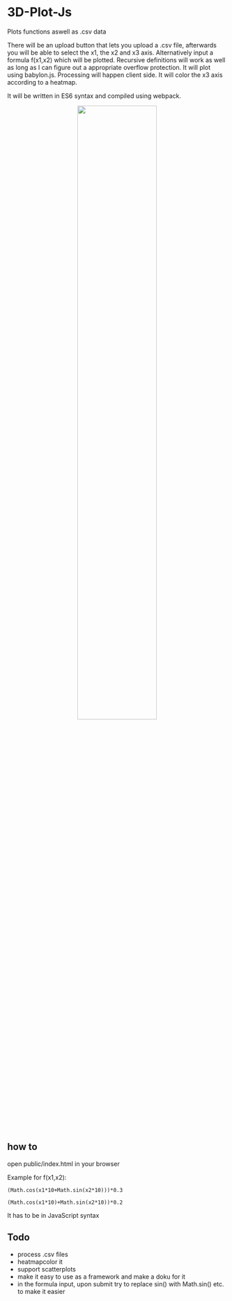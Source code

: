 # 3D-Plot-Js

Plots functions aswell as .csv data

There will be an upload button that lets you upload a .csv file, afterwards you will be able to select the x1, the x2 and x3 axis. Alternatively input a formula f(x1,x2) which will be plotted. Recursive definitions will work as well as long as I can figure out a appropriate overflow protection. It will plot using babylon.js. Processing will happen client side. It will color the x3 axis according to a heatmap.

It will be written in ES6 syntax and compiled using webpack.

<p align="center">
  <img width="60%" src="https://raw.githubusercontent.com/sezanzeb/3D-Plot-Js/master/screenshot.png"/>
</p>

## how to

open public/index.html in your browser

Example for f(x1,x2):

    (Math.cos(x1*10+Math.sin(x2*10)))*0.3

    (Math.cos(x1*10)+Math.sin(x2*10))*0.2

It has to be in JavaScript syntax

## Todo

- process .csv files
- heatmapcolor it
- support scatterplots
- make it easy to use as a framework and make a doku for it
- in the formula input, upon submit try to replace sin() with Math.sin() etc. to make it easier
